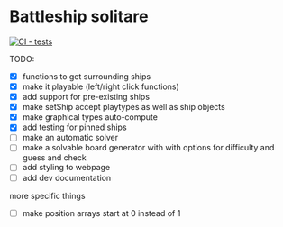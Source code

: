 # Battleship solitare
[![CI - tests](https://github.com/rpschedule/battleship-solitare/actions/workflows/jest.yml/badge.svg)](https://github.com/rpschedule/battleship-solitare/actions/workflows/jest.yml)

TODO: 
- [X] functions to get surrounding ships
- [X] make it playable (left/right click functions)
- [X] add support for pre-existing ships
- [X] make setShip accept playtypes as well as ship objects
- [X] make graphical types auto-compute
- [X] add testing for pinned ships
- [ ] make an automatic solver
- [ ] make a solvable board generator with with options for difficulty and guess and check
- [ ] add styling to webpage
- [ ] add dev documentation

more specific things
- [ ] make position arrays start at 0 instead of 1